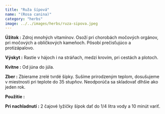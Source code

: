 ```yaml
---
title: "Ruža šípová"
name: "(Rosa canina)"
category: "herbs"
image: ../../images/herbs/ruza-sipova.jpeg
---
```


<strong>Úžitok :</strong> Zdroj mnohých vitamínov. Osoží pri chorobách močových orgánov, pri močových a obličkových kameňoch. Pôsobí prečisťujúco a protizápalovo.

<strong>Výskyt :</strong> Rastie v hájoch i na stráňach, medzi krovím, pri cestách a plotoch.

<strong>Kvitne :</strong> Od júna do júla.

<strong>Zber :</strong> Zbierame zrelé tvrdé šípky. Sušíme prirodzeným teplom, dosušujeme v miestnosti pri teplote do 35 stupňov. Neodporúča sa skladovať dlhšie ako jeden rok.

<strong>Použitie :</strong>

<strong>Pri nachladnutí :</strong> 2 čajové lyžičky šípok dať do 1/4 litra vody a 10 minút variť.
